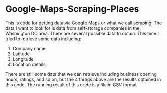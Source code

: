 # Google-Maps-Scraping-Places

This is code for getting data via Google Maps or what we call scraping. The data I want to look for is data from self-storage companies in the Washington DC area. There are several possible data to obtain. This time I tried to retrieve some data including:

1. Company name
2. Latitude
3. Longitude
4. Location details


There are still some data that we can retrieve including business opening hours, ratings, and so on, but the 4 things above are the results obtained in this code. The running result of this code is a file in CSV format.
